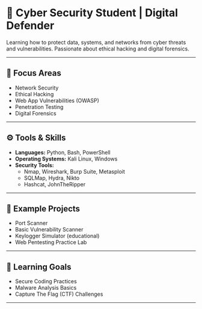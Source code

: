# 🔐 Cyber Security Student | Digital Defender

Learning how to protect data, systems, and networks from cyber threats and vulnerabilities. Passionate about ethical hacking and digital forensics.

---

## 🧠 Focus Areas

- Network Security  
- Ethical Hacking  
- Web App Vulnerabilities (OWASP)  
- Penetration Testing  
- Digital Forensics  

---

## ⚙️ Tools & Skills

- **Languages:** Python, Bash, PowerShell  
- **Operating Systems:** Kali Linux, Windows  
- **Security Tools:**  
  - Nmap, Wireshark, Burp Suite, Metasploit  
  - SQLMap, Hydra, Nikto  
  - Hashcat, JohnTheRipper  

---

## 📂 Example Projects

- Port Scanner  
- Basic Vulnerability Scanner  
- Keylogger Simulator (educational)  
- Web Pentesting Practice Lab  

---

## 🎯 Learning Goals

- Secure Coding Practices  
- Malware Analysis Basics  
- Capture The Flag (CTF) Challenges  

---
